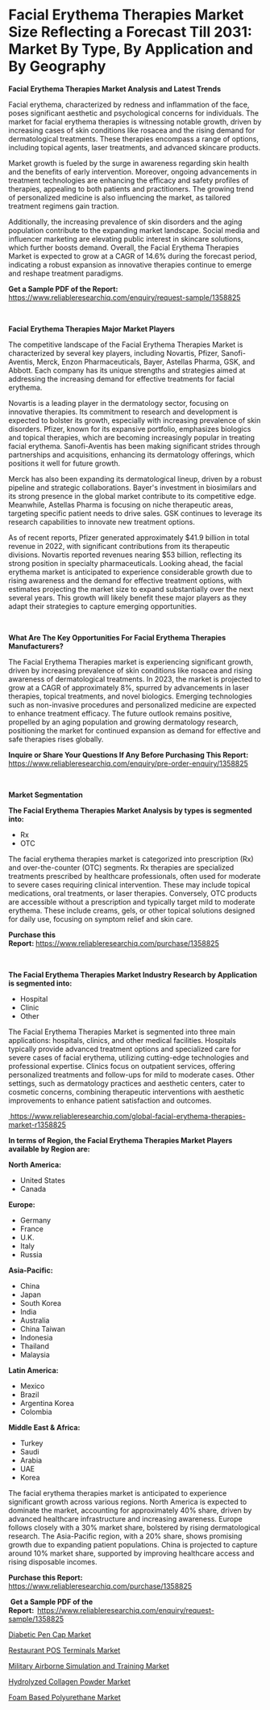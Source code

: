 <p><h1>Facial Erythema Therapies Market Size Reflecting a Forecast Till 2031: Market By Type, By Application and By Geography</h1></p><p><strong>Facial Erythema Therapies Market Analysis and Latest Trends</strong></p>
<p><p>Facial erythema, characterized by redness and inflammation of the face, poses significant aesthetic and psychological concerns for individuals. The market for facial erythema therapies is witnessing notable growth, driven by increasing cases of skin conditions like rosacea and the rising demand for dermatological treatments. These therapies encompass a range of options, including topical agents, laser treatments, and advanced skincare products.</p><p>Market growth is fueled by the surge in awareness regarding skin health and the benefits of early intervention. Moreover, ongoing advancements in treatment technologies are enhancing the efficacy and safety profiles of therapies, appealing to both patients and practitioners. The growing trend of personalized medicine is also influencing the market, as tailored treatment regimens gain traction.</p><p>Additionally, the increasing prevalence of skin disorders and the aging population contribute to the expanding market landscape. Social media and influencer marketing are elevating public interest in skincare solutions, which further boosts demand. Overall, the Facial Erythema Therapies Market is expected to grow at a CAGR of 14.6% during the forecast period, indicating a robust expansion as innovative therapies continue to emerge and reshape treatment paradigms.</p></p>
<p><strong>Get a Sample PDF of the Report:&nbsp;</strong> <a href="https://www.reliableresearchiq.com/enquiry/request-sample/1358825?utm_campaign=1117&utm_medium=2&utm_source=Github&utm_content=ia&utm_term=05122024&utm_id=facial-erythema-therapies">https://www.reliableresearchiq.com/enquiry/request-sample/1358825</a></p>
<p>&nbsp;</p>
<p><strong>Facial Erythema Therapies Major Market Players</strong></p>
<p><p>The competitive landscape of the Facial Erythema Therapies Market is characterized by several key players, including Novartis, Pfizer, Sanofi-Aventis, Merck, Enzon Pharmaceuticals, Bayer, Astellas Pharma, GSK, and Abbott. Each company has its unique strengths and strategies aimed at addressing the increasing demand for effective treatments for facial erythema.</p><p>Novartis is a leading player in the dermatology sector, focusing on innovative therapies. Its commitment to research and development is expected to bolster its growth, especially with increasing prevalence of skin disorders. Pfizer, known for its expansive portfolio, emphasizes biologics and topical therapies, which are becoming increasingly popular in treating facial erythema. Sanofi-Aventis has been making significant strides through partnerships and acquisitions, enhancing its dermatology offerings, which positions it well for future growth.</p><p>Merck has also been expanding its dermatological lineup, driven by a robust pipeline and strategic collaborations. Bayer's investment in biosimilars and its strong presence in the global market contribute to its competitive edge. Meanwhile, Astellas Pharma is focusing on niche therapeutic areas, targeting specific patient needs to drive sales. GSK continues to leverage its research capabilities to innovate new treatment options.</p><p>As of recent reports, Pfizer generated approximately $41.9 billion in total revenue in 2022, with significant contributions from its therapeutic divisions. Novartis reported revenues nearing $53 billion, reflecting its strong position in specialty pharmaceuticals. Looking ahead, the facial erythema market is anticipated to experience considerable growth due to rising awareness and the demand for effective treatment options, with estimates projecting the market size to expand substantially over the next several years. This growth will likely benefit these major players as they adapt their strategies to capture emerging opportunities.</p></p>
<p>&nbsp;</p>
<p><strong>What Are The Key Opportunities For Facial Erythema Therapies Manufacturers?</strong></p>
<p><p>The Facial Erythema Therapies market is experiencing significant growth, driven by increasing prevalence of skin conditions like rosacea and rising awareness of dermatological treatments. In 2023, the market is projected to grow at a CAGR of approximately 8%, spurred by advancements in laser therapies, topical treatments, and novel biologics. Emerging technologies such as non-invasive procedures and personalized medicine are expected to enhance treatment efficacy. The future outlook remains positive, propelled by an aging population and growing dermatology research, positioning the market for continued expansion as demand for effective and safe therapies rises globally.</p></p>
<p><strong>Inquire or Share Your Questions If Any Before Purchasing This Report:</strong> <a href="https://www.reliableresearchiq.com/enquiry/pre-order-enquiry/1358825?utm_campaign=1117&utm_medium=2&utm_source=Github&utm_content=ia&utm_term=05122024&utm_id=facial-erythema-therapies">https://www.reliableresearchiq.com/enquiry/pre-order-enquiry/1358825</a></p>
<p>&nbsp;</p>
<p><strong>Market Segmentation</strong></p>
<p><strong>The Facial Erythema Therapies Market Analysis by types is segmented into:</strong></p>
<p><ul><li>Rx</li><li>OTC</li></ul></p>
<p><p>The facial erythema therapies market is categorized into prescription (Rx) and over-the-counter (OTC) segments. Rx therapies are specialized treatments prescribed by healthcare professionals, often used for moderate to severe cases requiring clinical intervention. These may include topical medications, oral treatments, or laser therapies. Conversely, OTC products are accessible without a prescription and typically target mild to moderate erythema. These include creams, gels, or other topical solutions designed for daily use, focusing on symptom relief and skin care.</p></p>
<p><strong>Purchase this Report:&nbsp;</strong><a href="https://www.reliableresearchiq.com/purchase/1358825?utm_campaign=1117&utm_medium=2&utm_source=Github&utm_content=ia&utm_term=05122024&utm_id=facial-erythema-therapies">https://www.reliableresearchiq.com/purchase/1358825</a></p>
<p>&nbsp;</p>
<p><strong>The Facial Erythema Therapies Market Industry Research by Application is segmented into:</strong></p>
<p><ul><li>Hospital</li><li>Clinic</li><li>Other</li></ul></p>
<p><p>The Facial Erythema Therapies Market is segmented into three main applications: hospitals, clinics, and other medical facilities. Hospitals typically provide advanced treatment options and specialized care for severe cases of facial erythema, utilizing cutting-edge technologies and professional expertise. Clinics focus on outpatient services, offering personalized treatments and follow-ups for mild to moderate cases. Other settings, such as dermatology practices and aesthetic centers, cater to cosmetic concerns, combining therapeutic interventions with aesthetic improvements to enhance patient satisfaction and outcomes.</p></p>
<p><a href="https://www.reliableresearchiq.com/global-facial-erythema-therapies-market-r1358825?utm_campaign=1117&utm_medium=2&utm_source=Github&utm_content=ia&utm_term=05122024&utm_id=facial-erythema-therapies">&nbsp;https://www.reliableresearchiq.com/global-facial-erythema-therapies-market-r1358825</a></p>
<p><strong>In terms of Region, the Facial Erythema Therapies Market Players available by Region are:</strong></p>
<p>
    <p> <strong> North America: </strong>
        <ul>
            <li>United States</li>
            <li>Canada</li>
        </ul>
        </p> 
    <p> <strong> Europe: </strong>
        <ul>
            <li>Germany</li>
            <li>France</li>
            <li>U.K.</li>
            <li>Italy</li>
            <li>Russia</li>
        </ul>
        </p> 
    <p> <strong> Asia-Pacific: </strong>
        <ul>
            <li>China</li>
            <li>Japan</li>
            <li>South Korea</li>
            <li>India</li>
            <li>Australia</li>
            <li>China Taiwan</li>
            <li>Indonesia</li>
            <li>Thailand</li>
            <li>Malaysia</li>
        </ul>
        </p> 
    <p> <strong> Latin America: </strong>
        <ul>
            <li>Mexico</li>
            <li>Brazil</li>
            <li>Argentina Korea</li>
            <li>Colombia</li>
        </ul>
        </p> 
    <p> <strong> Middle East & Africa: </strong>
        <ul>
            <li>Turkey</li>
            <li>Saudi</li>
            <li>Arabia</li>
            <li>UAE</li>
            <li>Korea</li>
        </ul>
    </p>
    </p>
<p><p>The facial erythema therapies market is anticipated to experience significant growth across various regions. North America is expected to dominate the market, accounting for approximately 40% share, driven by advanced healthcare infrastructure and increasing awareness. Europe follows closely with a 30% market share, bolstered by rising dermatological research. The Asia-Pacific region, with a 20% share, shows promising growth due to expanding patient populations. China is projected to capture around 10% market share, supported by improving healthcare access and rising disposable incomes.</p></p>
<p><strong>Purchase this Report: </strong><a href="https://www.reliableresearchiq.com/purchase/1358825?utm_campaign=1117&utm_medium=2&utm_source=Github&utm_content=ia&utm_term=05122024&utm_id=facial-erythema-therapies">https://www.reliableresearchiq.com/purchase/1358825</a></p>
<p>&nbsp;<strong>Get a Sample PDF of the Report:&nbsp;&nbsp;</strong><a href="https://www.reliableresearchiq.com/enquiry/request-sample/1358825?utm_campaign=1117&utm_medium=2&utm_source=Github&utm_content=ia&utm_term=05122024&utm_id=facial-erythema-therapies">https://www.reliableresearchiq.com/enquiry/request-sample/1358825</a></p>
<p><strong></strong></p>
<p><p><a href="https://github.com/rileymgdorcas/Market-Research-Report-List-1/blob/main/diabetic-pen-cap-market.md?utm_campaign=1117&utm_medium=2&utm_source=Github&utm_content=ia&utm_term=05122024&utm_id=facial-erythema-therapies">Diabetic Pen Cap Market</a></p><p><a href="https://www.linkedin.com/pulse/restaurant-pos-terminals-market-emerging-trends-future-prospects-7yb3f?utm_campaign=1117&utm_medium=2&utm_source=Github&utm_content=ia&utm_term=05122024&utm_id=facial-erythema-therapies">Restaurant POS Terminals Market</a></p><p><a href="https://www.linkedin.com/pulse/aglobalmilitary-airborne-simulation-training-market-analysis-pk5xe?utm_campaign=1117&utm_medium=2&utm_source=Github&utm_content=ia&utm_term=05122024&utm_id=facial-erythema-therapies">Military Airborne Simulation and Training Market</a></p><p><a href="https://issuu.com/reportprime-2/docs/hydrolyzed-collagen-powder-market-size-2030.pptx?utm_campaign=1117&utm_medium=2&utm_source=Github&utm_content=ia&utm_term=05122024&utm_id=facial-erythema-therapies">Hydrolyzed Collagen Powder Market</a></p><p><a href="https://issuu.com/reportprime-2/docs/foam-based-polyurethane-market-size-2030.pptx?utm_campaign=1117&utm_medium=2&utm_source=Github&utm_content=ia&utm_term=05122024&utm_id=facial-erythema-therapies">Foam Based Polyurethane Market</a></p></p>